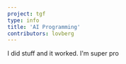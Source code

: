 ```yaml
---
project: tgf
type: info
title: 'AI Programming'
contributors: lovberg
---
```


I did stuff and it worked. I'm super pro